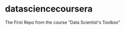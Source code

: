 datasciencecoursera
===================

The First Repo from the course "Data Scientist's Toolbox" 

